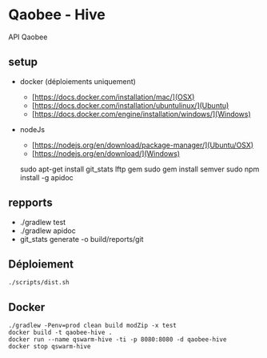 # Qaobee - Hive

API Qaobee

## setup 

- docker (déploiements uniquement) 
    - [https://docs.docker.com/installation/mac/](OSX) 
    - [https://docs.docker.com/installation/ubuntulinux/](Ubuntu) 
    - [https://docs.docker.com/engine/installation/windows/](Windows)
- nodeJs 
    - [https://nodejs.org/en/download/package-manager/](Ubuntu/OSX) 
    - [https://nodejs.org/en/download/](Windows)


    sudo apt-get install git_stats lftp gem
    sudo gem install semver
    sudo npm install -g apidoc

## repports
- ./gradlew test
- ./gradlew apidoc
- git_stats generate -o build/reports/git

## Déploiement
    
    ./scripts/dist.sh

## Docker

    ./gradlew -Penv=prod clean build modZip -x test
    docker build -t qaobee-hive .
    docker run --name qswarm-hive -ti -p 8080:8080 -d qaobee-hive
    docker stop qswarm-hive
    
    